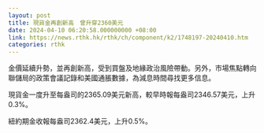 ```yaml
---
layout: post
title: 現貨金再創新高　曾升穿2360美元
date: 2024-04-10 06:20:58.000000000 +08:00
link: https://news.rthk.hk/rthk/ch/component/k2/1748197-20240410.htm
categories: rthk
---
```


金價延續升勢，並再創新高，受到買盤及地緣政治風險帶動。另外，市場焦點轉向聯儲局的政策會議記錄和美國通脹數據，為減息時間尋找更多信息。

現貨金一度升至每盎司的2365.09美元新高，較早時報每盎司2346.57美元，上升0.3%。

紐約期金收報每盎司2362.4美元，上升0.5%。
